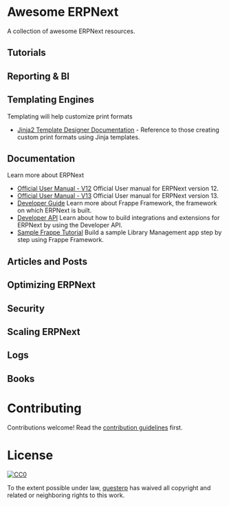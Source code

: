 # Awesome ERPNext

A collection of awesome ERPNext resources.

## Tutorials

## Reporting & BI

## Templating Engines

Templating will help customize print formats

* [Jinja2 Template Designer Documentation](https://jinja.palletsprojects.com/en/2.11.x/templates/) - Reference to those creating custom print formats using Jinja templates.

## Documentation

Learn more about ERPNext

* [Official User Manual - V12](https://docs.erpnext.com/docs/v12/user/manual/en) Official User manual for ERPNext version 12.
* [Official User Manual - V13](https://docs.erpnext.com/docs/v13/user/manual/en) Official User manual for ERPNext version 13.
* [Developer Guide](https://frappeframework.com/) Learn more about Frappe Framework, the framework on which ERPNext is built.
* [Developer API](https://frappeframework.com/docs/user/en/api) Learn about how to build integrations and extensions for ERPNext by using the Developer API.
* [Sample Frappe Tutorial](https://frappeframework.com/docs/user/en/tutorial) Build a sample Library Management app step by step using Frappe Framework.

## Articles and Posts

## Optimizing ERPNext

## Security

## Scaling ERPNext

## Logs


## Books


# Contributing

Contributions welcome! Read the [contribution guidelines](CONTRIBUTING.md) first.

# License

[![CC0](http://i.creativecommons.org/p/zero/1.0/88x31.png)](http://creativecommons.org/publicdomain/zero/1.0/)

To the extent possible under law, [questerp](https://github.com/questerp) has waived all copyright and related or neighboring rights to this work.

